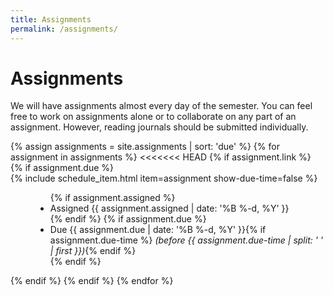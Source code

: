 ```yaml
---
title: Assignments
permalink: /assignments/
---
```

# Assignments
We will have assignments almost every day of the semester. You can feel
free to work on assignments alone or to collaborate on any part of an
assignment.  However, reading journals should be submitted individually.

<dl>
  {% assign assignments = site.assignments | sort: 'due' %}
  {% for assignment in assignments %}
<<<<<<< HEAD
    {% if assignment.link %}
      {% if assignment.due %}
        <dt>{% include schedule_item.html item=assignment show-due-time=false %}</dt>
        <dd>
          <ul class="list-inline">
            {% if assignment.assigned %}
              <li>Assigned {{ assignment.assigned | date: '%B %-d, %Y' }}</li>
            {% endif %}
            {% if assignment.due %}
              <li>Due {{ assignment.due | date: '%B %-d, %Y' }}{% if assignment.due-time %} <i>(before {{ assignment.due-time | split: ' ' | first }})</i>{% endif %}</li>
            {% endif %}
          </ul>
        </dd>
      {% endif %}
    {% endif %}
  {% endfor %}
</dl>
